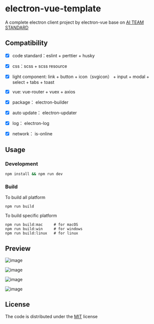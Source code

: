 # electron-vue-template

A complete electron client project by electron-vue base on [AI TEAM STANDARD](https://lq782655835.github.io/blogs/team-standard/0.standard-ai-summary.html)

## Compatibility

- [x] code standard：eslint + perttier + husky

- [x] css：scss + scss resource

- [x] light component: link + button + icon（svgicon） + input + modal + select + tabs + toast

- [x] vue: vue-router + vuex + axios

- [x] package： electron-builder

- [x] auto update： electron-updater

- [x] log： electron-log

- [x] network： is-online


## Usage

### Development

``` bash
npm install && npm run dev
```

### Build

To build all platform

```
npm run build
```

To build specific platform

```
npm run build:mac     # for macOS
npm run build:win     # for windows
npm run build:linux   # for linux
```

## Preview

![image](https://user-images.githubusercontent.com/6310131/45092957-8c566000-b149-11e8-892d-37fb4d310982.png)

![image](https://user-images.githubusercontent.com/6310131/45093163-2ae2c100-b14a-11e8-8f5d-97f084980b90.png)


![image](https://user-images.githubusercontent.com/6310131/45093021-ba3ba480-b149-11e8-9357-ac6f16113d58.png)

![image](https://user-images.githubusercontent.com/6310131/45093034-c6276680-b149-11e8-9415-1facadee48b9.png)

## License

The code is distributed under the [MIT](http://opensource.org/licenses/MIT) license